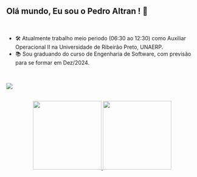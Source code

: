 ## Olá mundo, Eu sou o Pedro Altran ! 👋
<br>

- 🛠 Atualmente trabalho meio periodo (06:30 ao 12:30) como Auxiliar Operacional II na Universidade de Ribeirão Preto, UNAERP.
- 📚 Sou graduando do curso de Engenharia de Software, com previsão para se formar em Dez/2024.

<br><div> 
  <a href="https://www.linkedin.com/in/pedroaltran/" target="_blank"><img src="https://img.shields.io/badge/-LinkedIn-%230077B5?style=for-the-badge&logo=linkedin&logoColor=white" target="_blank"></a> 
 </div>
  
<br>
<div align="center">
  <a href="https://github.com/pedroaltran">
  <img height="180em" src="https://github-readme-stats.vercel.app/api?username=pedroaltran&show_icons=true&theme=dark&include_all_commits=true&count_private=true"/>
  <img height="180em" src="https://github-readme-stats.vercel.app/api/top-langs/?username=pedroaltran&layout=compact&langs_count=7&theme=dark"/>
</div>
